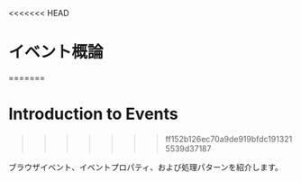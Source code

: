 <<<<<<< HEAD
# イベント概論
=======
# Introduction to Events
>>>>>>> ff152b126ec70a9de919bfdc1913215539d37187

ブラウザイベント、イベントプロパティ、および処理パターンを紹介します。
